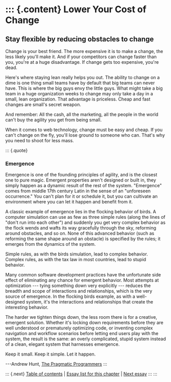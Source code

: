 ::: {.content}
Lower Your Cost of Change
=========================

Stay flexible by reducing obstacles to change
---------------------------------------------

Change is your best friend. The more expensive it is to make a change,
the less likely you\'ll make it. And if your competitors can change
faster than you, you\'re at a huge disadvantage. If change gets too
expensive, you\'re dead.

Here\'s where staying lean really helps you out. The ability to change
on a dime is one thing small teams have by default that big teams can
never have. This is where the big guys envy the little guys. What might
take a big team in a huge organization weeks to change may only take a
day in a small, lean organization. That advantage is priceless. Cheap
and fast changes are small\'s secret weapon.

And remember: All the cash, all the marketing, all the people in the
world can\'t buy the agility you get from being small.

When it comes to web technology, change must be easy and cheap. If you
can\'t change on the fly, you\'ll lose ground to someone who can.
That\'s why you need to shoot for less mass.

::: {.quote}
### Emergence

Emergence is one of the founding principles of agility, and is the
closest one to pure magic. Emergent properties aren\'t designed or built
in, they simply happen as a dynamic result of the rest of the system.
\"Emergence\" comes from middle 17th century Latin in the sense of an
\"unforeseen occurrence.\" You can\'t plan for it or schedule it, but
you can cultivate an environment where you can let it happen and benefit
from it.

A classic example of emergence lies in the flocking behavior of birds. A
computer simulation can use as few as three simple rules (along the
lines of \"don\'t run into each other\") and suddenly you get very
complex behavior as the flock wends and wafts its way gracefully through
the sky, reforming around obstacles, and so on. None of this advanced
behavior (such as reforming the same shape around an obstacle) is
specified by the rules; it emerges from the dynamics of the system.

Simple rules, as with the birds simulation, lead to complex behavior.
Complex rules, as with the tax law in most countries, lead to stupid
behavior.

Many common software development practices have the unfortunate side
effect of eliminating any chance for emergent behavior. Most attempts at
optimization --- tying something down very explicitly --- reduces the
breadth and scope of interactions and relationships, which is the very
source of emergence. In the flocking birds example, as with a
well-designed system, it\'s the interactions and relationships that
create the interesting behavior.

The harder we tighten things down, the less room there is for a
creative, emergent solution. Whether it\'s locking down requirements
before they are well understood or prematurely optimizing code, or
inventing complex navigation and workflow scenarios before letting end
users play with the system, the result is the same: an overly
complicated, stupid system instead of a clean, elegant system that
harnesses emergence.

Keep it small. Keep it simple. Let it happen.

---Andrew Hunt, [The Pragmatic
Programmers](http://www.pragmaticprogrammer.com/)
:::

::: {.next}
[Table of contents](toc.php) \| [Essay list for this
chapter](toc.php#ch03) \| [Next essay](ch03_The_Three_Musketeers.php)
:::
:::
